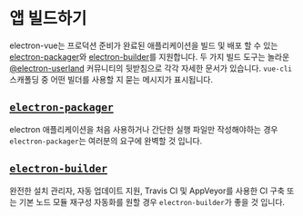 # 앱 빌드하기

electron-vue는 프로덕션 준비가 완료된 애플리케이션을 빌드 및 배포 할 수 있는 [electron-packager](https://github.com/electron-userland/electron-packager)와 [electron-builder](https://github.com/electron-userland/electron-builder)를 지원합니다. 두 가지 빌드 도구는 놀라운 [@electron-userland](https://github.com/electron-userland) 커뮤니티의 뒷받침으로 각각 자세한 문서가 있습니다. `vue-cli` 스캐폴딩 중 어떤 빌더를 사용할 지 묻는 메시지가 표시됩니다.

## [`electron-packager`](using-electron-packager.md)

electron 애플리케이션을 처음 사용하거나 간단한 실행 파일만 작성해야하는 경우 `electron-packager`는 여러분의 요구에 완벽할 것 입니다.

## [`electron-builder`](using-electron-builder.md)

완전한 설치 관리자, 자동 업데이트 지원, Travis CI 및 AppVeyor를 사용한 CI 구축 또는 기본 노드 모듈 재구성 자동화를 원할 경우 `electron-builder`가 좋을 것 입니다.

